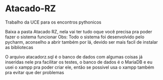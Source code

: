 # Atacado-RZ
Trabalho da UCE para os encontros pythonicos

Baixa a pasta Atacado RZ, nela vai ter tudo oque você precisa pra poder fazer o sistema funcionar
  Obs: Todo o sistema foi desenvolvido pelo pycharm, aconselho a abrir também por lá, devido ser mais facil de instalar as bibliotecas

O arquivo atacadorz.sql é o banco de dados com algumas coisas já inseridas nele pra facilitar os testes, o banco de dados é o MariaDB e eu usei o xampp pra poder criar ele, então se possivel usa o xampp também pra evitar que der problemas
